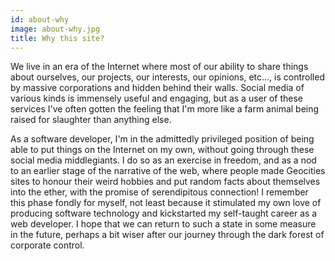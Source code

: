```yaml
---
id: about-why
image: about-why.jpg
title: Why this site?
---
```


We live in an era of the Internet where most of our ability to share things about ourselves, our
projects, our interests, our opinions, etc..., is controlled by massive corporations and hidden
behind their walls. Social media of various kinds is immensely useful and engaging, but as a user
of these services I've often gotten the feeling that I'm more like a farm animal being raised for
slaughter than anything else.

As a software developer, I'm in the admittedly privileged position of being able to put things on
the Internet on my own, without going through these social media middlegiants. I do so as an
exercise in freedom, and as a nod to an earlier stage of the narrative of the web, where people
made Geocities sites to honour their weird hobbies and put random facts about themselves into the
ether, with the promise of serendipitous connection! I remember this phase fondly for myself, not
least because it stimulated my own love of producing software technology and kickstarted my
self-taught career as a web developer. I hope that we can return to such a state in some measure in
the future, perhaps a bit wiser after our journey through the dark forest of corporate control.
